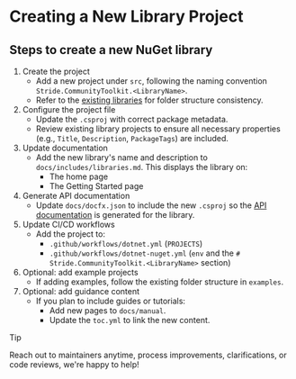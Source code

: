 # Creating a New Library Project

## Steps to create a new NuGet library

1. Create the project
   - Add a new project under `src`, following the naming convention `Stride.CommunityToolkit.<LibraryName>`.
   - Refer to the [existing libraries](https://github.com/stride3d/stride-community-toolkit/tree/main/src) for folder structure consistency.
2. Configure the project file
   - Update the `.csproj` with correct package metadata.
   - Review existing library projects to ensure all necessary properties (e.g., `Title`, `Description`, `PackageTags`) are included.
3. Update documentation
   - Add the new library's name and description to `docs/includes/libraries.md`. This displays the library on:
     - The home page
     - The Getting Started page
4. Generate API documentation
   - Update `docs/docfx.json` to include the new `.csproj` so the [API documentation](../../api/index.md) is generated for the library.
5. Update CI/CD workflows
   - Add the project to:
     - `.github/workflows/dotnet.yml` (`PROJECTS`)
     - `.github/workflows/dotnet-nuget.yml` (`env` and the `# Stride.CommunityToolkit.<LibraryName>` section)
6. Optional: add example projects
   - If adding examples, follow the existing folder structure in `examples`.
7. Optional: add guidance content
   - If you plan to include guides or tutorials:
     - Add new pages to `docs/manual`.
     - Update the `toc.yml` to link the new content.

> [!TIP]
> Reach out to maintainers anytime, process improvements, clarifications, or code reviews, we're happy to help!

